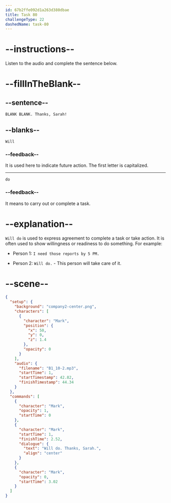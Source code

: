 ```yaml
---
id: 67b2ffe092d1a263d380dbae
title: Task 80
challengeType: 22
dashedName: task-80
---
```


<!-- (Audio) Mark: Will do. Thanks, Sarah! -->

# --instructions--

Listen to the audio and complete the sentence below.

# --fillInTheBlank--

## --sentence--

`BLANK BLANK. Thanks, Sarah!`

## --blanks--

`Will`

### --feedback--

It is used here to indicate future action. The first letter is capitalized.

---

`do`

### --feedback--

It means to carry out or complete a task.

# --explanation--

`Will do` is used to express agreement to complete a task or take action. It is often used to show willingness or readiness to do something. For example:

- Person 1: `I need those reports by 5 PM.`

- Person 2: `Will do.` - This person will take care of it.

# --scene--

```json
{
  "setup": {
    "background": "company2-center.png",
    "characters": [
      {
        "character": "Mark",
        "position": {
          "x": 50,
          "y": 0,
          "z": 1.4
        },
        "opacity": 0
      }
    ],
    "audio": {
      "filename": "B1_10-2.mp3",
      "startTime": 1,
      "startTimestamp": 42.82,
      "finishTimestamp": 44.34
    }
  },
  "commands": [
    {
      "character": "Mark",
      "opacity": 1,
      "startTime": 0
    },
    {
      "character": "Mark",
      "startTime": 1,
      "finishTime": 2.52,
      "dialogue": {
        "text": "Will do. Thanks, Sarah.",
        "align": "center"
      }
    },
    {
      "character": "Mark",
      "opacity": 0,
      "startTime": 3.02
    }
  ]
}
```
